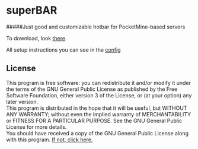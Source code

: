 # superBAR
#####Just good and customizable hotbar for PocketMine-based servers

To download, look [there](http://adf.ly/1bac7e).

All setup instructions you can see in the [config](https://github.com/FaigerSYS/superBAR/blob/master/resources/config.yml)

## License
This program is free software: you can redistribute it and/or modify it under the terms of the GNU General Public License as published by the Free Software Foundation, either version 3 of the License, or (at your option) any later version.  
This program is distributed in the hope that it will be useful, but WITHOUT ANY WARRANTY; without even the implied warranty of MERCHANTABILITY or FITNESS FOR A PARTICULAR PURPOSE. See the GNU General Public License for more details.  
You should have received a copy of the GNU General Public License along with this program. [If not, click here.](http://www.gnu.org/licenses/)
